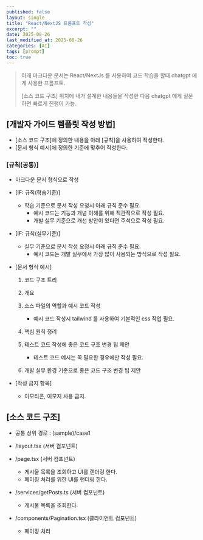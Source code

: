 ```yaml
---
published: false
layout: single
title: "React/NextJS 프롬프트 작성"
excerpt: ""
date: 2025-08-26
last_modified_at: 2025-08-26
categories: [AI]
tags: [prompt]
toc: true
---
```


> 아래 마크다운 문서는 React/NextJs 를 사용하여 코드 학습을 할때 chatgpt 에게 사용한 프롬프트.
> 
> [소스 코드 구조] 위치에 내가 설계한 내용들을 작성한 다음 chatgpt 에게 질문하면 빠르게 진행이 가능.

## [개발자 가이드 템플릿 작성 방법]

- [소스 코드 구조]에 정의한 내용을 아래 [규칙]을 사용하여 작성한다.
- [문서 형식 예시]에 정의한 기준에 맞추어 작성한다.

### [규칙(공통)]

- 마크다운 문서 형식으로 작성

- [IF: 규칙(학습기준)]

  - 학습 기준으로 문서 작성 요청시 아래 규칙 준수 필요.
    - 예시 코드는 기능과 개념 이해를 위해 직관적으로 작성 필요.
    - 개발 실무 기준으로 개선 방안이 있다면 주석으로 작성 필요.

- [IF: 규칙(실무기준)]

  - 실무 기준으로 문서 작성 요청시 아래 규칙 준수 필요.
    - 예시 코드는 개발 실무에서 가장 많이 사용되는 방식으로 작성 필요.

- [문서 형식 예시]

    1. 코드 구조 트리
    2. 개요
    3. 소스 파일의 역할과 예시 코드 작성
        - 예시 코드 작성시 tailwind 를 사용하여 기본적인 css 작업 필요.

    4. 핵심 원칙 정리
    5. 테스트 코드 작성에 좋은 코드 구조 변경 팁 제안
        - 테스트 코드 예시는 꼭 필요한 경우에만 작성 필요.

    6. 개발 실무 환경 기준으로 좋은 코드 구조 변경 팁 제안

- [작성 금지 항목]

    - 이모티콘, 이모지 사용 금지.

## [소스 코드 구조]

- 공통 상위 경로 : (sample)/case1

- /layout.tsx (서버 컴포넌트)

- /page.tsx (서버 컴포넌트)

  - 게시물 목록을 조회하고 UI를 랜더링 한다.
  - 페이징 처리를 위한 UI를 랜더링 한다.

- /services/getPosts.ts (서버 컴포넌트)

  - 게시물 목록을 조회한다.

- /components/Pagination.tsx (클라이언트 컴포넌트)
  - 페이징 처리
